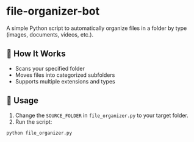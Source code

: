 # file-organizer-bot

A simple Python script to automatically organize files in a folder by type (images, documents, videos, etc.).

## 🔧 How It Works
- Scans your specified folder
- Moves files into categorized subfolders
- Supports multiple extensions and types

## 🚀 Usage

1. Change the `SOURCE_FOLDER` in `file_organizer.py` to your target folder.
2. Run the script:

```bash
python file_organizer.py
